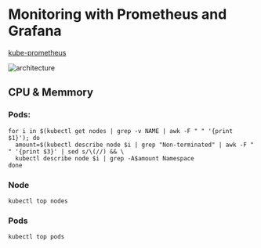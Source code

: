 # Monitoring with Prometheus and Grafana

[kube-prometheus](https://github.com/prometheus-operator/kube-prometheus/tree/main)

![architecture](/docs/assets/images/prometheus-architecture.png)

## CPU & Memmory

### Pods:
```
for i in $(kubectl get nodes | grep -v NAME | awk -F " " '{print $1}'); do
  amount=$(kubectl describe node $i | grep "Non-terminated" | awk -F " " '{print $3}' | sed s/\(//) && \
  kubectl describe node $i | grep -A$amount Namespace
done
```

### Node 
```
kubectl top nodes
```

### Pods
```
kubectl top pods
```

